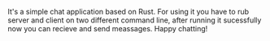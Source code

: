 It's a simple chat application based on Rust. For using it you have to rub server and client on two different command line, after running it sucessfully now you can recieve and send meassages. Happy chatting!

